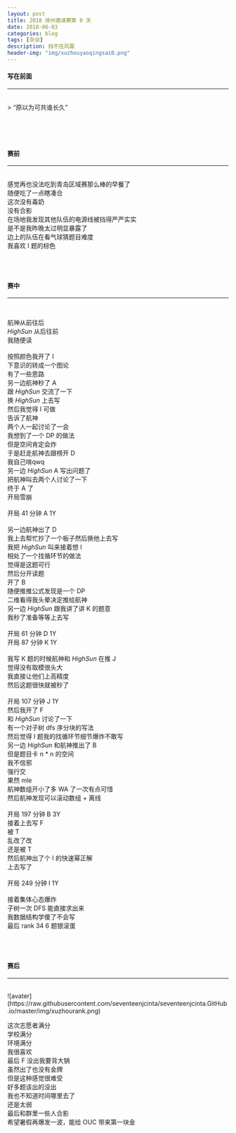 ```yaml
---
layout: post
title: 2018 徐州邀请赛第 0 天
date: 2018-06-03
categories: blog
tags: [杂谈]
description: 挡不住风霜
header-img: "img/xuzhouyaoqingsai0.png"
---
```


#### 写在前面
***
<br>
> “原以为可共谁长久”

<br><br><br>


#### 赛前
***
<br>
感觉再也没法吃到青岛区域赛那么棒的早餐了<br>
随便吃了一点瞎凑合<br>
这次没有毒奶<br>
没有合影<br>
在场地我发现其他队伍的电源线被挡得严严实实<br>
是不是我昨晚太过明显暴露了<br>
边上的队伍在看气球猜题目难度<br>
我喜欢 I 题的棕色<br>
<br><br><br>


#### 赛中
***
<br>

航神从前往后<br>
_HighSun_ 从后往前<br>
我随便读<br>			
按照颜色我开了 I <br>
下意识的转成一个图论<br>
有了一些思路<br>
另一边航神秒了 A<br>
跟 _HighSun_ 交流了一下<br>
换 _HighSun_ 上去写<br>
然后我觉得 I 可做<br>
告诉了航神<br>
两个人一起讨论了一会<br>
我想到了一个 DP 的做法<br>
但是空间肯定会炸<br>
于是赶走航神去跟榜开 D<br>
我自己啃qwq<br>
另一边 _HighSun_ A 写出问题了<br>
把航神叫去两个人讨论了一下<br>
终于 A 了<br>
开局雪崩<br><br>
开局 41 分钟 A 1Y<br><br>
另一边航神出了 D<br>
我上去帮忙抄了一个板子然后换他上去写<br>
我把 _HighSun_ 叫来接着想 I<br>
相处了一个找循环节的做法<br>
觉得是这题可行<br>
然后分开读题<br>
开了 B <br>
随便推推公式发现是一个 DP<br>
二维看得我头晕决定推给航神<br>
另一边 _HighSun_ 跟我讲了讲 K 的题意<br>
我秒了准备等等上去写<br><br>
开局 61 分钟 D 1Y<br>
开局 87 分钟 K 1Y<br><br>
我写 K 题的时候航神和 _HighSun_ 在推 J<br>
觉得没有取模很头大<br>
我直接让他们上高精度<br>
然后这题很快就被秒了<br><br>
开局 107 分钟 J 1Y<br>
然后我开了 F<br>
和 _HighSun_ 讨论了一下<br>
有一个对子树 dfs 序分块的写法<br>
然后觉得 I 题我的找循环节细节爆炸不敢写<br>
另一边 _HighSun_ 和航神推出了 B <br>
但是题目卡 n * n 的空间<br>
我不信邪<br>
强行交<br>
果然 mle<br>
航神数组开小了多 WA 了一次有点可惜<br>
然后航神发现可以滚动数组 + 离线<br><br>
开局 197 分钟 B 3Y<br>
接着上去写 F<br>
被 T<br>
乱改了改<br>
还是被 T<br>
然后航神出了个 I 的快速幂正解<br>
上去写了<br><br>
开局 249 分钟 I 1Y<br><br>
接着集体心态爆炸<br>
子树一次 DFS 能直接求出来<br>
我数据结构学傻了不会写<br>
最后 rank 34 6 题银滚蛋<br>
<br><br><br>


#### 赛后
***
<br>
![avater](https://raw.githubusercontent.com/seventeenjcinta/seventeenjcinta.GitHub.io/master/img/xuzhourank.png)

这次志愿者满分<br>
学校满分<br>
环境满分<br>
我很喜欢<br>
最后 F 没出我要背大锅<br>
虽然出了也没有金牌<br>
但是这种感觉很难受<br>
好多题该出的没出<br>
我也不知道时间哪里去了<br>
还是太弱<br>
最后和群里一些人合影<br>
希望暑假再爆发一波，能给 OUC 带来第一块金<br>
